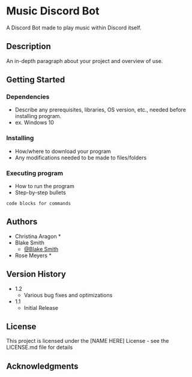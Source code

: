 # Music Discord Bot

A Discord Bot made to play music within Discord itself.

## Description

An in-depth paragraph about your project and overview of use.

## Getting Started

### Dependencies
* Describe any prerequisites, libraries, OS version, etc., needed before installing program.
* ex. Windows 10

### Installing
* How/where to download your program
* Any modifications needed to be made to files/folders

### Executing program
* How to run the program
* Step-by-step bullets
```
code blocks for commands
```

## Authors

- Christina Aragon
   * 
- Blake Smith
   * [@Blake Smith](bjsmith2600@eagle.fgcu.edu)
- Rose Meyers
   * 

## Version History
- 1.2
    * Various bug fixes and optimizations
- 1.1
    * Initial Release

## License

This project is licensed under the [NAME HERE] License - see the LICENSE.md file for details

## Acknowledgments

